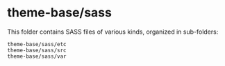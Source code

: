# theme-base/sass

This folder contains SASS files of various kinds, organized in sub-folders:

    theme-base/sass/etc
    theme-base/sass/src
    theme-base/sass/var
